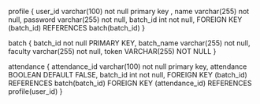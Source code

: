 profile {
user_id varchar(100) not null primary key ,
name varchar(255) not null,
password varchar(255) not null,
batch_id int not null,
FOREIGN KEY (batch_id) REFERENCES batch(batch_id)
}

batch {
batch_id not null PRIMARY KEY,
batch_name varchar(255) not null,
faculty varchar(255) not null,
token VARCHAR(255) NOT NULL
}

attendance {
attendance_id varchar(100) not null primary key,
attendance BOOLEAN DEFAULT FALSE,
batch_id int not null,
FOREIGN KEY (batch_id) REFERENCES batch(batch_id)
FOREIGN KEY (attendance_id) REFERENCES profile(user_id)
}
